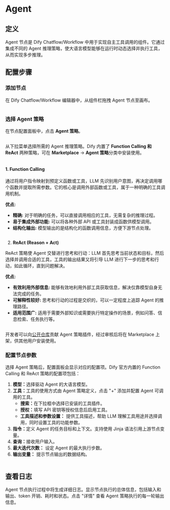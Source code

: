 # Agent

## 定义

Agent 节点是 Dify Chatflow/Workflow 中用于实现自主工具调用的组件。它通过集成不同的 Agent 推理策略，使大语言模型能够在运行时动态选择并执行工具，从而实现多步推理。

## 配置步骤

### 添加节点

在 Dify Chatflow/Workflow 编辑器中，从组件栏拖拽 Agent 节点至画布。

<figure><img src="../../../.gitbook/assets/zh-1-9-1.png" alt=""><figcaption></figcaption></figure>

### 选择 Agent 策略

在节点配置面板中，点击 **Agent 策略**。

<figure><img src="../../../.gitbook/assets/zh-1-9-0 (2).png" alt=""><figcaption></figcaption></figure>

从下拉菜单选择所需的 Agent 推理策略。Dify 内置了 **Function Calling 和 ReAct** 两种策略，可在 **Marketplace** → **Agent 策略**分类中安装使用。

<figure><img src="../../../.gitbook/assets/zh-1-9-2 (1).png" alt=""><figcaption></figcaption></figure>

#### 1. Function Calling

通过将用户指令映射到预定义函数或工具，LLM 先识别用户意图，再决定调用哪个函数并提取所需参数。它的核心是调用外部函数或工具，属于一种明确的工具调用机制。

**优点:**

* **精确:** 对于明确的任务，可以直接调用相应的工具，无需复杂的推理过程。
* **易于集成外部功能:** 可以将各种外部 API 或工具封装成函数供模型调用。
* **结构化输出:** 模型输出的是结构化的函数调用信息，方便下游节点处理。

<figure><img src="../../../.gitbook/assets/zh-agnent-1.png" alt=""><figcaption></figcaption></figure>

2. **ReAct (Reason + Act)**

ReAct 策略使 Agent 交替进行思考和行动：LLM 首先思考当前状态和目标，然后选择并调用合适的工具，工具的输出结果又将引导 LLM 进行下一步的思考和行动，如此循环，直到问题解决。

**优点:**

* **有效利用外部信息:** 能够有效地利用外部工具获取信息，解决仅靠模型自身无法完成的任务。
* **可解释性较好:** 思考和行动的过程是交织的，可以一定程度上追踪 Agent 的推理路径。
* **适用范围广:** 适用于需要外部知识或需要执行特定操作的场景，例如问答、信息检索、任务执行等。

<figure><img src="../../../.gitbook/assets/zh-agnent-2.png" alt=""><figcaption></figcaption></figure>

开发者可以向[公开仓库](https://github.com/langgenius/dify-official-plugins)贡献 Agent 策略插件，经过审核后将在 Marketplace 上架，供其他用户安装使用。

### **配置节点参数**

选择 Agent 策略后，配置面板会显示对应的配置项。Dify 官方内置的 Function Calling 和 ReAct 策略的配置项包括：

1. **模型：**&#x9009;择驱动 Agent 的大语言模型。
2. **工具：**&#x5DE5;具的使用方式由 Agent 策略定义，点击 "+" 添加并配置 Agent 可调用的工具。
   * **搜索：**&#x5728;下拉框中选择已安装的工具插件。
   * **授权：**&#x586B;写 API 密钥等授权信息后启用工具。
   * **工具描述和参数设置：** 提供工具描述，帮助 LLM 理解工具用途并选择调用，同时设置工具的功能参数。
3. **指令：**&#x5B9A;义 Agent 的任务目标和上下文。支持使用 Jinja 语法引用上游节点变量。
4. **查询：**&#x63A5;收用户输入。
5. **最大迭代次数：** 设定 Agent 的最大执行步数。
6. **输出变量：** 提示节点输出的数据结构。

<figure><img src="../../../.gitbook/assets/zh-1-9-3.png" alt=""><figcaption></figcaption></figure>

## **查看日志**

Agent 节点执行过程中将生成详细日志。显示节点执行的总体信息，包括输入和输出、token 开销、耗时和状态。点击 "详情" 查看 Agent 策略执行的每一轮输出信息。

<figure><img src="../../../.gitbook/assets/zh-1-9-6.png" alt=""><figcaption></figcaption></figure>
